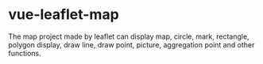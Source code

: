 # vue-leaflet-map
The map project made by leaflet can display map, circle, mark, rectangle, polygon display, draw line, draw point, picture, aggregation point and other functions.
